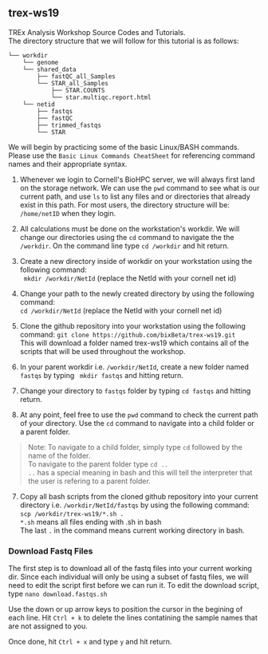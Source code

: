 ## trex-ws19
TREx Analysis Workshop Source Codes and Tutorials. <br>
The directory structure that we will follow for this tutorial is as follows:

    └── workdir                        
        └── genome
        └── shared_data
            ├── fastQC_all_Samples
            └── STAR_all_Samples
                ├── STAR.COUNTS
                └── star.multiqc.report.html         
        └── netid            
            ├── fastqs  
            ├── fastQC
            ├── trimmed_fastqs
            └── STAR     

We will begin by practicing some of the basic Linux/BASH commands. <br> Please use the `Basic Linux Commands CheatSheet` for  referencing command names and their appropriate syntax.  

1. Whenever we login to Cornell's BioHPC server, we will always first land on the storage network. We can use the `pwd` command to see what is our current path, and use `ls` to list any files and or directories that already exist in this path. 
For most users, the directory structure will be: `/home/netID` when they login. <br>

2. All calculations must be done on the workstation's workdir. We will change our directories using the `cd` command to  navigate the the `/workdir`. On the command line type `cd /workdir` and hit return. <br>

2. Create a new directory inside of workdir on your workstation using the following command: <br>
``` mkdir /workdir/NetId``` (replace the NetId with your cornell net id) <br>



2. Change your path to the newly created directory by using the following command:<br>
``` cd /workdir/NetId ``` (replace the NetId with your cornell net id) <br>

3. Clone the github repository into your workstation using the following command: 
```git clone https://github.com/bixBeta/trex-ws19.git``` <br>
This will download a folder named trex-ws19 which contains all of the scripts that  will be used throughout the workshop.<br>

4. In your parent workdir i.e. `/workdir/NetId`, create a new folder named `fastqs` by typing ` mkdir fastqs` and hitting return.

5. Change your directory to `fastqs` folder  by typing `cd fastqs` and hitting return. <br>

6. At any point, feel free to use the `pwd` command to check the current path of your directory. Use the `cd` command to navigate into a child folder or a parent folder. <br>

 > Note:
 > To navigate to a child folder, simply type `cd` followed by the name of the folder. <br>
 > To navigate to the parent folder type `cd ..` <br>
 > `..` has a special meaning in bash and this will tell the interpreter that the user is refering to a parent folder. <br>

7. Copy all bash scripts from the cloned github repository into your current directory i.e. `/workdir/NetId/fastqs`
by using the following command: <br>
`scp /workdir/trex-ws19/*.sh .`<br>
`*.sh` means all files ending with .sh in bash <br>
The last `.` in the command means current working directory in bash. 


### Download Fastq Files 
The first step is to download all of the fastq files into your current working dir. 
Since each individual will only be using a subset of fastq files, we will need to edit the script first before we can run it. 
To edit the download script, type `nano download.fastqs.sh`<br>

Use the down or up arrow keys to position the cursor in the begining of each line. 
Hit `Ctrl + k` to delete the lines contatining the sample names that are not assigned to you. 

Once done, hit `Ctrl + x` and type `y` and hit return. 
